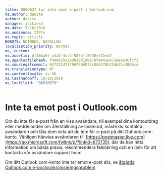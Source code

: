 ```yaml
---
title: 8000037 tar inte emot e-post i Outlook.com
ms.author: daeite
author: daeite
manager: jackiesm
ms.date: 5/16/2018
ms.audience: ITPro
ms.topic: article
ROBOTS: NOINDEX, NOFOLLOW
localization_priority: Normal
ms,.custom: ''
ms.assetid: df10da0f-a4a2-4cc4-929d-f8740ef31eb7
ms.openlocfilehash: f4a005bc2a0938d1d0a79f904164716e8a36fcf1
ms.sourcegitcommit: 037331d71f06750d972c0b6278b23bb15c4806ca
ms.translationtype: MT
ms.contentlocale: sv-SE
ms.lasthandoff: 10/18/2019
ms.locfileid: "36538579"
---
```

# <a name="not-receiving-mail-in-outlookcom"></a>Inte ta emot post i Outlook.com

Om du inte får e-post från en viss avsändare, till exempel dina kontoutdrag eller meddelanden om återställning av lösenord, måste du kontakta avsändaren och låta dem veta att du inte får e-post på ditt Outlook.com-konto. Vänligen hänvisa avsändaren till [https://postmaster.live.com](https://go.microsoft.com/fwlink/p/?linkid=872135), där de kan hitta information om bästa praxis, rekommendera felsökning och en länk för att kontakta vår avsändare support team.
  
Om ditt Outlook.com-konto inte tar emot e-post alls, se [åtgärda Outlook.com e-postsynkroniseringsproblem](https://go.microsoft.com/fwlink/p/?linkid=874363).
  

